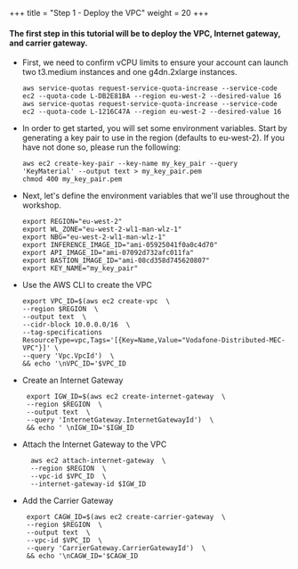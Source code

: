 +++
title = "Step 1 - Deploy the VPC"
weight = 20
+++

#### The first step in this tutorial will be to deploy the VPC, Internet gateway, and carrier gateway.

*  First, we need to confirm vCPU limits to ensure your account can launch two t3.medium instances and one g4dn.2xlarge instances.
    ```
    aws service-quotas request-service-quota-increase --service-code ec2 --quota-code L-DB2E81BA --region eu-west-2 --desired-value 16
    aws service-quotas request-service-quota-increase --service-code ec2 --quota-code L-1216C47A --region eu-west-2 --desired-value 16
    ```

*  In order to get started, you will set some environment variables. Start by generating a key pair to use in the region (defaults to eu-west-2). If you have not done so, please run the following:

    ```
    aws ec2 create-key-pair --key-name my_key_pair --query 'KeyMaterial' --output text > my_key_pair.pem
    chmod 400 my_key_pair.pem
    ```
    
*  Next, let's define the environment variables that we'll use throughout the workshop.
    ```
    export REGION="eu-west-2"
    export WL_ZONE="eu-west-2-wl1-man-wlz-1"
    export NBG="eu-west-2-wl1-man-wlz-1"
    export INFERENCE_IMAGE_ID="ami-05925041f0a0c4d70"
    export API_IMAGE_ID="ami-07092d732afc011fa"
    export BASTION_IMAGE_ID="ami-08cd358d745620807"
    export KEY_NAME="my_key_pair"
    ```

*  Use the AWS CLI to create the VPC
    ```
    export VPC_ID=$(aws ec2 create-vpc  \
    --region $REGION  \
    --output text  \
    --cidr-block 10.0.0.0/16  \
    --tag-specifications ResourceType=vpc,Tags='[{Key=Name,Value="Vodafone-Distributed-MEC-VPC"}]' \
    --query 'Vpc.VpcId')  \
    && echo '\nVPC_ID='$VPC_ID
    ```
*  Create an Internet Gateway 

        export IGW_ID=$(aws ec2 create-internet-gateway  \
        --region $REGION  \
        --output text  \
        --query 'InternetGateway.InternetGatewayId')  \
        && echo ' \nIGW_ID='$IGW_ID

* Attach the Internet Gateway to the VPC

        aws ec2 attach-internet-gateway  \
        --region $REGION  \
        --vpc-id $VPC_ID  \
        --internet-gateway-id $IGW_ID

*  Add the Carrier Gateway

        export CAGW_ID=$(aws ec2 create-carrier-gateway  \
        --region $REGION  \
        --output text  \
        --vpc-id $VPC_ID  \
        --query 'CarrierGateway.CarrierGatewayId')  \
        && echo '\nCAGW_ID='$CAGW_ID
